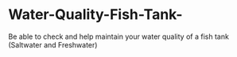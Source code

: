 # Water-Quality-Fish-Tank-
Be able to check and help maintain your water quality of a fish tank (Saltwater and Freshwater)
